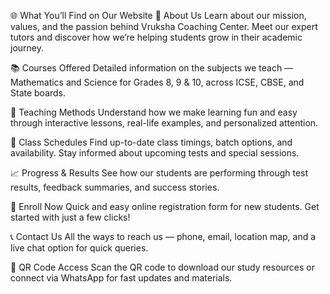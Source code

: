 🌐 What You’ll Find on Our Website
📖 About Us
Learn about our mission, values, and the passion behind Vruksha Coaching Center. Meet our expert tutors and discover how we’re helping students grow in their academic journey.

📚 Courses Offered
Detailed information on the subjects we teach — Mathematics and Science for Grades 8, 9 & 10, across ICSE, CBSE, and State boards.

🧠 Teaching Methods
Understand how we make learning fun and easy through interactive lessons, real-life examples, and personalized attention.

📅 Class Schedules
Find up-to-date class timings, batch options, and availability. Stay informed about upcoming tests and special sessions.

📈 Progress & Results
See how our students are performing through test results, feedback summaries, and success stories.

📝 Enroll Now
Quick and easy online registration form for new students. Get started with just a few clicks!

📞 Contact Us
All the ways to reach us — phone, email, location map, and a live chat option for quick queries.

🔗 QR Code Access
Scan the QR code to download our study resources or connect via WhatsApp for fast updates and materials.
